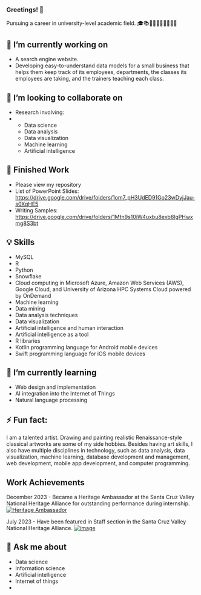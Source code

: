 ### Greetings! 👋
Pursuing a career in university-level academic field. 🎓📚📖🏫🍎👨‍🏫👩‍🏫🍏

## 🔭 I’m currently working on
- A search engine website.
- Developing easy-to-understand data models for a small business that helps them keep track of its employees, departments, the classes its employees are taking, and the trainers teaching each class.

## 👯 I’m looking to collaborate on
- Research involving:
- - Data science
  - Data analysis
  - Data visualization
  - Machine learning
  - Artificial intelligence

## 📄 Finished Work
- Please view my repository
- List of PowerPoint Slides: https://drive.google.com/drive/folders/1om7_pH3UdED91Go23wDyjJau-s0XqHE5
- Writing Samples: https://drive.google.com/drive/folders/1Mtn9s10iW4uxbu8exb8lgPHwxmg8S3bt

## 💡 Skills
- MySQL
- R
- Python
- Snowflake
- Cloud computing in Microsoft Azure, Amazon Web Services (AWS), Google Cloud, and University of Arizona HPC Systems Cloud powered by OnDemand
- Machine learning
- Data mining
- Data analysis techniques
- Data visualization
- Artificial intelligence and human interaction
- Artificial intelligence as a tool
- R libraries
- Kotlin programming language for Android mobile devices
- Swift programming language for iOS mobile devices

## 🌱 I’m currently learning
- Web design and implementation
- AI integration into the Internet of Things
- Natural language processing

## ⚡ Fun fact:
I am a talented artist. Drawing and painting realistic Renaissance-style classical artworks are some of my side hobbies. Besides having art skills, I also have multiple disciplines in technology, such as data analysis, data visualization, machine learning, database development and management, web development, mobile app development, and computer programming.

## Work Achievements
December 2023 - Became a Heritage Ambassador at the Santa Cruz Valley National Heritage Alliance for outstanding performance during internship.
[![Heritage Ambassador](https://github.com/SMarbella/SMarbella/assets/92709384/c981fd26-1f78-45bc-9cb5-202e2742f4ed)](https://santacruzheritage.org/heritage-ambassadors/)

July 2023 - Have been featured in Staff section in the Santa Cruz Valley National Heritage Alliance.
[![image](https://github.com/SMarbella/SMarbella/assets/92709384/bc8e1258-a1d5-4be9-b563-6fe3848a94f4)](https://mailchi.mp/santacruzheritage/your-august-national-heritage-area-news?e=9a0e8104d0)

## 💬 Ask me about
- Data science
- Information science
- Artificial intelligence
- Internet of things
- 
<!--
**SMarbella/SMarbella** is a ✨ _special_ ✨ repository because its `README.md` (this file) appears on your GitHub profile.
Here are some ideas to get you started:

- 🔭 I’m currently working on ...
- 🌱 I’m currently learning ...
- 👯 I’m looking to collaborate on ...
- 🤔 I’m looking for help with ...
- 💬 Ask me about ...
- 📫 How to reach me: ...
- 😄 Pronouns: ...
- ⚡ Fun fact: ...
-->
